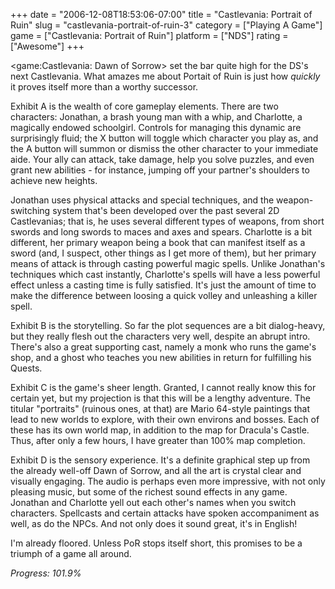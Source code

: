 +++
date = "2006-12-08T18:53:06-07:00"
title = "Castlevania: Portrait of Ruin"
slug = "castlevania-portrait-of-ruin-3"
category = ["Playing A Game"]
game = ["Castlevania: Portrait of Ruin"]
platform = ["NDS"]
rating = ["Awesome"]
+++

<game:Castlevania: Dawn of Sorrow> set the bar quite high for the DS's next Castlevania.  What amazes me about Portait of Ruin is just how <i>quickly</i> it proves itself more than a worthy successor.

Exhibit A is the wealth of core gameplay elements.  There are two characters: Jonathan, a brash young man with a whip, and Charlotte, a magically endowed schoolgirl.  Controls for managing this dynamic are surprisingly fluid; the X button will toggle which character you play as, and the A button will summon or dismiss the other character to your immediate aide.  Your ally can attack, take damage, help you solve puzzles, and even grant new abilities - for instance, jumping off your partner's shoulders to achieve new heights.

Jonathan uses physical attacks and special techniques, and the weapon-switching system that's been developed over the past several 2D Castlevanias; that is, he uses several different types of weapons, from short swords and long swords to maces and axes and spears.  Charlotte is a bit different, her primary weapon being a book that can manifest itself as a sword (and, I suspect, other things as I get more of them), but her primary means of attack is through casting powerful magic spells.  Unlike Jonathan's techniques which cast instantly, Charlotte's spells will have a less powerful effect unless a casting time is fully satisfied.  It's just the amount of time to make the difference between loosing a quick volley and unleashing a killer spell.

Exhibit B is the storytelling.  So far the plot sequences are a bit dialog-heavy, but they really flesh out the characters very well, despite an abrupt intro.  There's also a great supporting cast, namely a monk who runs the game's shop, and a ghost who teaches you new abilities in return for fulfilling his Quests.

Exhibit C is the game's sheer length.  Granted, I cannot really know this for certain yet, but my projection is that this will be a lengthy adventure.  The titular "portraits" (ruinous ones, at that) are Mario 64-style paintings that lead to new worlds to explore, with their own environs and bosses.  Each of these has its own world map, in addition to the map for Dracula's Castle.  Thus, after only a few hours, I have greater than 100\% map completion.

Exhibit D is the sensory experience.  It's a definite graphical step up from the already well-off Dawn of Sorrow, and all the art is crystal clear and visually engaging.  The audio is perhaps even more impressive, with not only pleasing music, but some of the richest sound effects in any game.  Jonathan and Charlotte yell out each other's names when you switch characters.  Spellcasts and certain attacks have spoken accompaniment as well, as do the NPCs.  And not only does it sound great, it's in English!

I'm already floored.  Unless PoR stops itself short, this promises to be a triumph of a game all around.

<i>Progress: 101.9\%</i>
